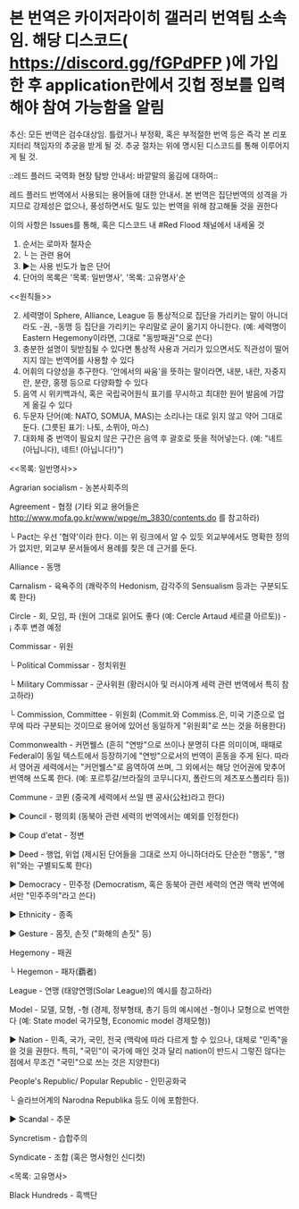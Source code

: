 # 본 번역은 카이저라이히 갤러리 번역팀 소속임. 해당 디스코드( https://discord.gg/fGPdPFP )에 가입한 후 application란에서 깃헙 정보를 입력해야 참여 가능함을 알림 #

추신: 모든 번역은 검수대상임. 틀렸거나 부정확, 혹은 부적절한 번역 등은 즉각 본 리포지터리 책임자의 추궁을 받게 될 것. 추궁 절차는 위에 명시된 디스코드를 통해 이루어지게 될 것.


::레드 플러드 국역화 현장 탐방 안내서: 바깥말의 옮김에 대하여::

레드 플러드 번역에서 사용되는 용어들에 대한 안내서. 본 번역은 집단번역의 성격을 가지므로 강제성은 없으나, 풍성하면서도 밀도 있는 번역을 위해 참고해둘 것을 권한다


이의 사항은 Issues를 통해, 혹은 디스코드 내 #Red Flood 채널에서 내세울 것


1. 순서는 로마자 철자순
1. └ 는 관련 용어
1. ▶는 사용 빈도가 높은 단어
1. 단어의 목록은 '목록: 일반명사', '목록: 고유명사'순



<<원칙들>>



2. 세력명이 Sphere, Alliance, League 등 통상적으로 집단을 가리키는 말이 아니더라도 -권, -동맹 등 집단을 가리키는 우리말로 굳이 옮기지 아니한다. (예: 세력명이 Eastern Hegemony이라면, 그대로 "동방패권"으로 쓴다)
2. 충분한 설명이 뒷받침될 수 있다면 통상적 사용과 거리가 있으면서도 직관성이 떨어지지 않는 번역어를 사용할 수 있다
2. 어휘의 다양성을 추구한다. '안에서의 싸움'을 뜻하는 말이라면, 내분, 내란, 자중지란, 분란, 홍쟁 등으로 다양화할 수 있다
2. 음역 시 위키백과식, 혹은 국립국어원식 표기를 무시하고 최대한 원어 발음에 가깝게 옮길 수 있다
2. 두문자 단어(예: NATO, SOMUA, MAS)는 소리나는 대로 읽지 않고 약어 그대로 둔다. (그릇된 표기: 나토, 소뮈아, 마스)
2. 대화체 중 번역이 필요치 않은 구간은 음역 후 괄호로 뜻을 적어넣는다. (예: "녜트 (아닙니다), 녜트! (아닙니다!)")



<<목록: 일반명사>>

Agrarian socialism - 농본사회주의

Agreement - 협정 (기타 외교 용어들은 http://www.mofa.go.kr/www/wpge/m_3830/contents.do 를 참고하라)

└ Pact는 우선 '협약'이라 한다. 이는 위 링크에서 알 수 있듯 외교부에서도 명확한 정의가 없지만, 외교부 문서들에서 용례를 찾은 데 근거를 둔다.

Alliance - 동맹

Carnalism - 육욕주의 (쾌락주의 Hedonism, 감각주의 Sensualism 등과는 구분되도록 한다)

Circle - 회, 모임, 파 (원어 그대로 읽어도 좋다 (예: Cercle Artaud 세르클 아르토)) - ¡ 추후 변경 예정

Commissar - 위원

└ Political Commissar - 정치위원

└ Military Commissar - 군사위원 (황러시아 및 러시아계 세력 관련 번역에서 특히 참고하라)

└ Commission, Committee - 위원회 (Commit.와 Commiss.은, 미국 기준으로 업무에 따라 구분되는 것이므로 용어에 있어선 동일하게 "위원회"로 쓰는 것을 허용한다)

Commonwealth - 커먼웰스 (흔히 "연방"으로 쓰이나 분명히 다른 의미이며, 때때로 Federal이 동일 텍스트에서 등장하기에 "연방"으로서의 번역이 혼동을 주게 된다. 따라서 영어권 세력에서는 "커먼웰스"로 음역하여 쓰며, 그 외에서는 해당 언어권에 맞추어 번역해 쓰도록 한다. (예: 포르투갈/브라질의 코무니다지, 폴란드의 제츠포스폴리타 등))

Commune - 코뮌 (중국계 세력에서 쓰일 땐 공사(公社)라고 한다)

▶ Council - 평의회 (동북아 관련 세력의 번역에서는 예외를 인정한다)

▶ Coup d'etat - 정변

▶ Deed - 행업, 위업 (제시된 단어들을 그대로 쓰지 아니하더라도 단순한 "행동", "행위"와는 구별되도록 한다)

▶ Democracy - 민주정 (Democratism, 혹은 동북아 관련 세력의 연관 맥락 번역에서만 "민주주의"라고 쓴다)

▶ Ethnicity - 종족

▶ Gesture - 몸짓, 손짓 ("화해의 손짓" 등)

Hegemony - 패권

└ Hegemon - 패자(覇者)

League - 연맹 (태양연맹(Solar League)의 예시를 참고하라)

Model - 모델, 모형, -형 (경제, 정부형태, 총기 등의 예시에선 -형이나 모형으로 번역한다 (예: State model 국가모형, Economic model 경제모형))

▶ Nation - 민족, 국가, 국민, 전국 (맥락에 따라 다르게 할 수 있으나, 대체로 "민족"을 쓸 것을 권한다. 특히, "국민"이 국가에 매인 것과 달리 nation이 반드시 그렇진 않다는 점에서 무조건 "국민"으로 쓰는 것은 지양한다)

People's Republic/ Popular Republic - 인민공화국

└ 슬라브어계의 Narodna Republika 등도 이에 포함한다.

▶ Scandal - 추문

Syncretism - 습합주의

Syndicate - 조합 (혹은 명사형인 신디컷)


<목록: 고유명사>

Black Hundreds - 흑백단
